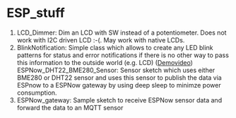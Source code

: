 # ESP_stuff

1. LCD_Dimmer: Dim an LCD with SW instead of a potentiometer. Does not work with I2C driven LCD :-(. May work with native LCDs.
2. BlinkNotification: Simple class which allows to create any LED blink patterns for status and error notifications if there is no other way to pass this information to the outside world (e.g. LCD) ([Demovideo](https://www.linux-tips-and-tricks.de/BlinkNotification.mp4))
ESPNow_DHT22_BME280_Sensor: Sensor sketch which uses either BME280 or DHT22 sensor and uses this sensor to publish the data via ESPnow to a ESPNow gateway by using deep sleep to minimze power consumption.
4. ESPNow_gateway: Sample sketch to receive ESPNow sensor data and forward the data to an MQTT sensor
